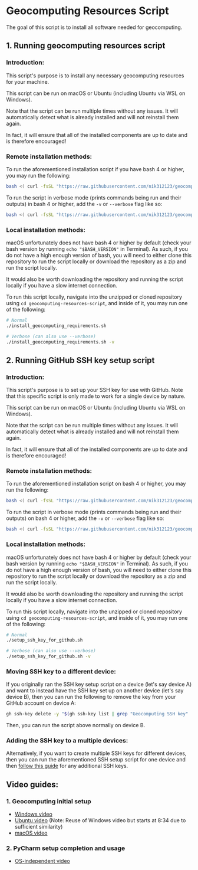 # Geocomputing Resources Script

The goal of this script is to install all software needed for geocomputing.

## 1. Running geocomputing resources script

### Introduction:

This script's purpose is to install any necessary geocomputing resources for your machine.

This script can be run on macOS or Ubuntu (including Ubuntu via WSL on Windows).

Note that the script can be run multiple times without any issues. It will automatically detect what is already installed and will not reinstall them again.

In fact, it will ensure that all of the installed components are up to date and is therefore encouraged!

### Remote installation methods:

To run the aforementioned installation script if you have bash 4 or higher, you may run the following:

```bash
bash <( curl -fsSL "https://raw.githubusercontent.com/nik312123/geocomputing-resources-script/master/install_geocomputing_requirements.sh" )
```

To run the script in verbose mode (prints commands being run and their outputs) in bash 4 or higher, add the `-v` or `--verbose` flag like so:

```bash
bash <( curl -fsSL "https://raw.githubusercontent.com/nik312123/geocomputing-resources-script/master/install_geocomputing_requirements.sh" ) -v
```

### Local installation methods:

macOS unfortunately does not have bash 4 or higher by default (check your bash version by running `echo "$BASH_VERSION"` in Terminal). As such, if you do not have a high enough version of bash, you will need to either clone this repository to run the script locally or download the repository as a zip and run the script locally.

It would also be worth downloading the repository and running the script locally if you have a slow internet connection.

To run this script locally, navigate into the unzipped or cloned repository using `cd geocomputing-resources-script`, and inside of it, you may run one of the following:

```bash
# Normal
./install_geocomputing_requirements.sh

# Verbose (can also use --verbose)
./install_geocomputing_requirements.sh -v
```

## 2. Running GitHub SSH key setup script

### Introduction:

This script's purpose is to set up your SSH key for use with GitHub. Note that this specific script is only made to work for a single device by nature.

This script can be run on macOS or Ubuntu (including Ubuntu via WSL on Windows).

Note that the script can be run multiple times without any issues. It will automatically detect what is already installed and will not reinstall them again.

In fact, it will ensure that all of the installed components are up to date and is therefore encouraged!

### Remote installation methods:

To run the aforementioned installation script on bash 4 or higher, you may run the following:

```bash
bash <( curl -fsSL "https://raw.githubusercontent.com/nik312123/geocomputing-resources-script/master/setup_ssh_key_for_github.sh" )
```

To run the script in verbose mode (prints commands being run and their outputs) on bash 4 or higher, add the `-v` or `--verbose` flag like so:

```bash
bash <( curl -fsSL "https://raw.githubusercontent.com/nik312123/geocomputing-resources-script/master/setup_ssh_key_for_github.sh" ) -v
```

### Local installation methods:

macOS unfortunately does not have bash 4 or higher by default (check your bash version by running `echo "$BASH_VERSION"` in Terminal). As such, if you do not have a high enough version of bash, you will need to either clone this repository to run the script locally or download the repository as a zip and run the script locally.

It would also be worth downloading the repository and running the script locally if you have a slow internet connection.

To run this script locally, navigate into the unzipped or cloned repository using `cd geocomputing-resources-script`, and inside of it, you may run one of the following:

```bash
# Normal
./setup_ssh_key_for_github.sh

# Verbose (can also use --verbose)
./setup_ssh_key_for_github.sh -v
```

### Moving SSH key to a different device:

If you originally ran the SSH key setup script on a device (let's say device A) and want to instead have the SSH key set up on another device (let's say device B), then you can run the following to remove the key from your GitHub account on device A:

```bash
gh ssh-key delete -y "$(gh ssh-key list | grep "Geocomputing SSH key" | awk -F '\t' '{print $NF}')"
```

Then, you can run the script above normally on device B.

### Adding the SSH key to a multiple devices:

Alternatively, if you want to create multiple SSH keys for different devices, then you can run the aforementioned SSH setup script for one device and then [follow this guide](https://docs.github.com/en/authentication/connecting-to-github-with-ssh/adding-a-new-ssh-key-to-your-github-account) for any additional SSH keys.

## Video guides:

### 1. Geocomputing initial setup

- [Windows video](https://youtu.be/FTM1roZ5Cvw)
- [Ubuntu video](https://youtu.be/FTM1roZ5Cvw?t=514) (Note: Reuse of Windows video but starts at 8:34 due to sufficient similarity)
- [macOS video](https://youtu.be/vA9tWClzT2g)

### 2. PyCharm setup completion and usage

- [OS-independent video](https://youtu.be/ziNgTmoSyko)
